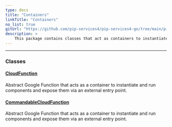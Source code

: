 ```yaml
---
type: docs
title: "Containers"
linkTitle: "Containers"
no_list: true
gitUrl: "https://github.com/pip-services4/pip-services4-go/tree/main/pip-services4-gcp-go"
description: >
    This package contains classes that act as containers to instantiate and run components.
---
```

---

<div class="module-body"> 


### Classes

#### [CloudFunction](cloud_function)
Abstract Google Function that acts as a container to instantiate and run components and expose them via an external entry point.

#### [CommandableCloudFunction](commandable_cloud_function)
Abstract Google Function that acts as a container to instantiate and run components and expose them via an external entry point.


</div>

